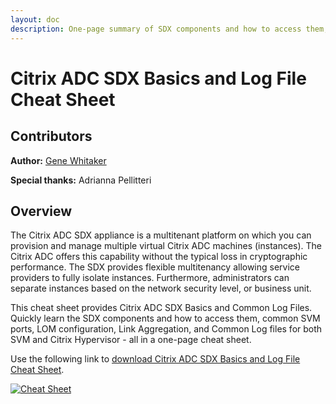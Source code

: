 ```yaml
---
layout: doc
description: One-page summary of SDX components and how to access them, common SVM ports, LOM configuration, Link Aggregation on the SDX, and Common Log files for both SVM and Citrix Hypervisor.
---
```

# Citrix ADC SDX Basics and Log File Cheat Sheet

## Contributors

**Author:** [Gene Whitaker](mailto:gene.whitaker@citrix.com)

**Special thanks:** Adrianna Pellitteri

## Overview

The Citrix ADC SDX appliance is a multitenant platform on which you can provision and manage multiple virtual Citrix ADC machines (instances). The Citrix ADC offers this capability without the typical loss in cryptographic performance. The SDX provides flexible multitenancy allowing service providers to fully isolate instances. Furthermore, administrators can separate instances based on the network security level, or business unit.

This cheat sheet provides Citrix ADC SDX Basics and Common Log Files. Quickly learn the SDX components and how to access them, common SVM ports, LOM configuration, Link Aggregation, and Common Log files for both SVM and Citrix Hypervisor - all in a one-page cheat sheet.

Use the following link to [download Citrix ADC SDX Basics and Log File Cheat Sheet](/en-us/tech-zone/learn/downloads/diagrams-posters_cheat-sheet-adc-sdx-basics.pdf).

[![Cheat Sheet](/en-us/tech-zone/learn/media/diagrams-posters_cheat-sheet-adc-sdx-basics_1.png)](/en-us/tech-zone/learn/downloads/diagrams-posters_cheat-sheet-adc-sdx-basics.pdf)
